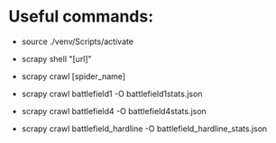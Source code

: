 
# Useful commands:
- source ./venv/Scripts/activate
- scrapy shell "[url]"
- scrapy crawl [spider_name]

- scrapy crawl battlefield1 -O battlefield1stats.json
- scrapy crawl battlefield4 -O battlefield4stats.json
- scrapy crawl battlefield_hardline -O battlefield_hardline_stats.json
